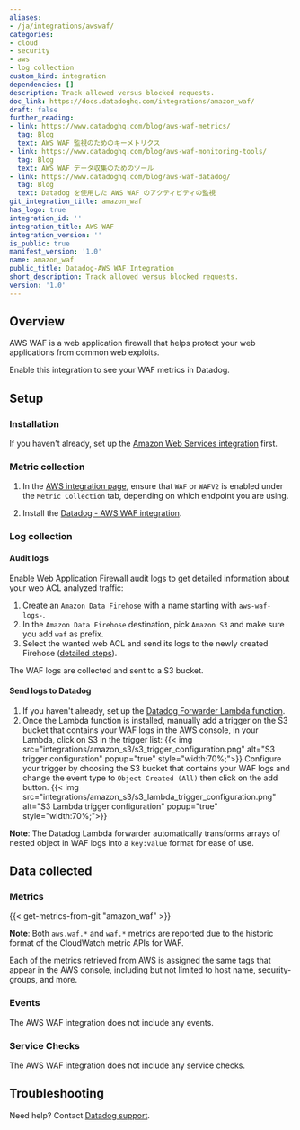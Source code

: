 ```yaml
---
aliases:
- /ja/integrations/awswaf/
categories:
- cloud
- security
- aws
- log collection
custom_kind: integration
dependencies: []
description: Track allowed versus blocked requests.
doc_link: https://docs.datadoghq.com/integrations/amazon_waf/
draft: false
further_reading:
- link: https://www.datadoghq.com/blog/aws-waf-metrics/
  tag: Blog
  text: AWS WAF 監視のためのキーメトリクス
- link: https://www.datadoghq.com/blog/aws-waf-monitoring-tools/
  tag: Blog
  text: AWS WAF データ収集のためのツール
- link: https://www.datadoghq.com/blog/aws-waf-datadog/
  tag: Blog
  text: Datadog を使用した AWS WAF のアクティビティの監視
git_integration_title: amazon_waf
has_logo: true
integration_id: ''
integration_title: AWS WAF
integration_version: ''
is_public: true
manifest_version: '1.0'
name: amazon_waf
public_title: Datadog-AWS WAF Integration
short_description: Track allowed versus blocked requests.
version: '1.0'
---
```


<!--  SOURCED FROM https://github.com/DataDog/dogweb -->
## Overview

AWS WAF is a web application firewall that helps protect your web applications from common web exploits.

Enable this integration to see your WAF metrics in Datadog.

## Setup

### Installation

If you haven't already, set up the [Amazon Web Services integration][1] first.

### Metric collection

1. In the [AWS integration page][2], ensure that `WAF` or `WAFV2` is enabled under the `Metric Collection` tab, depending on which endpoint you are using.

2. Install the [Datadog - AWS WAF integration][3].

### Log collection

#### Audit logs

Enable Web Application Firewall audit logs to get detailed information about your web ACL analyzed traffic:

1. Create an `Amazon Data Firehose` with a name starting with `aws-waf-logs-`.
2. In the `Amazon Data Firehose` destination, pick `Amazon S3` and make sure you add `waf` as prefix.
3. Select the wanted web ACL and send its logs to the newly created Firehose ([detailed steps][4]).

The WAF logs are collected and sent to a S3 bucket.

#### Send logs to Datadog

1. If you haven't already, set up the [Datadog Forwarder Lambda function][5].
2. Once the Lambda function is installed, manually add a trigger on the S3 bucket that contains your WAF logs in the AWS console, in your Lambda, click on S3 in the trigger list:
   {{< img src="integrations/amazon_s3/s3_trigger_configuration.png" alt="S3 trigger configuration" popup="true" style="width:70%;">}}
   Configure your trigger by choosing the S3 bucket that contains your WAF logs and change the event type to `Object Created (All)` then click on the add button.
   {{< img src="integrations/amazon_s3/s3_lambda_trigger_configuration.png" alt="S3 Lambda trigger configuration" popup="true" style="width:70%;">}}

**Note**: The Datadog Lambda forwarder automatically transforms arrays of nested object in WAF logs into a `key:value` format for ease of use.

## Data collected

### Metrics
{{< get-metrics-from-git "amazon_waf" >}}


**Note**: Both `aws.waf.*` and `waf.*` metrics are reported due to the historic format of the CloudWatch metric APIs for WAF.

Each of the metrics retrieved from AWS is assigned the same tags that appear in the AWS console, including but not limited to host name, security-groups, and more.

### Events

The AWS WAF integration does not include any events.

### Service Checks

The AWS WAF integration does not include any service checks.

## Troubleshooting

Need help? Contact [Datadog support][7].

[1]: https://docs.datadoghq.com/ja/integrations/amazon_web_services/
[2]: https://app.datadoghq.com/integrations/amazon-web-services
[3]: https://app.datadoghq.com/integrations/amazon-waf
[4]: https://docs.aws.amazon.com/waf/latest/developerguide/logging.html
[5]: https://docs.datadoghq.com/ja/logs/guide/forwarder/
[6]: https://github.com/DataDog/dogweb/blob/prod/integration/amazon_waf/amazon_waf_metadata.csv
[7]: https://docs.datadoghq.com/ja/help/